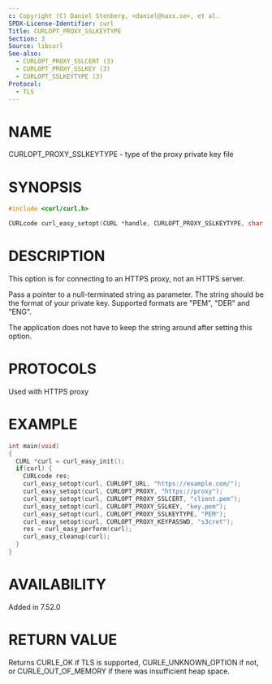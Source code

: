 ```yaml
---
c: Copyright (C) Daniel Stenberg, <daniel@haxx.se>, et al.
SPDX-License-Identifier: curl
Title: CURLOPT_PROXY_SSLKEYTYPE
Section: 3
Source: libcurl
See-also:
  - CURLOPT_PROXY_SSLCERT (3)
  - CURLOPT_PROXY_SSLKEY (3)
  - CURLOPT_SSLKEYTYPE (3)
Protocol:
  - TLS
---
```


# NAME

CURLOPT_PROXY_SSLKEYTYPE - type of the proxy private key file

# SYNOPSIS

~~~c
#include <curl/curl.h>

CURLcode curl_easy_setopt(CURL *handle, CURLOPT_PROXY_SSLKEYTYPE, char *type);
~~~

# DESCRIPTION

This option is for connecting to an HTTPS proxy, not an HTTPS server.

Pass a pointer to a null-terminated string as parameter. The string should be
the format of your private key. Supported formats are "PEM", "DER" and "ENG".

The application does not have to keep the string around after setting this
option.

# PROTOCOLS

Used with HTTPS proxy

# EXAMPLE

~~~c
int main(void)
{
  CURL *curl = curl_easy_init();
  if(curl) {
    CURLcode res;
    curl_easy_setopt(curl, CURLOPT_URL, "https://example.com/");
    curl_easy_setopt(curl, CURLOPT_PROXY, "https://proxy");
    curl_easy_setopt(curl, CURLOPT_PROXY_SSLCERT, "client.pem");
    curl_easy_setopt(curl, CURLOPT_PROXY_SSLKEY, "key.pem");
    curl_easy_setopt(curl, CURLOPT_PROXY_SSLKEYTYPE, "PEM");
    curl_easy_setopt(curl, CURLOPT_PROXY_KEYPASSWD, "s3cret");
    res = curl_easy_perform(curl);
    curl_easy_cleanup(curl);
  }
}
~~~

# AVAILABILITY

Added in 7.52.0

# RETURN VALUE

Returns CURLE_OK if TLS is supported, CURLE_UNKNOWN_OPTION if not, or
CURLE_OUT_OF_MEMORY if there was insufficient heap space.
